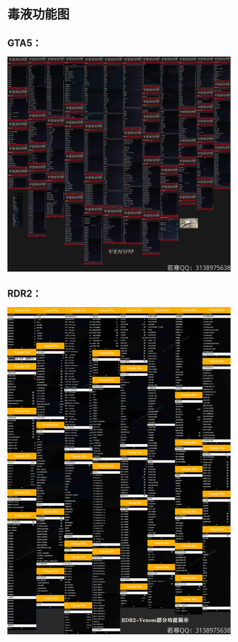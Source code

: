 # 毒液功能图

## **GTA5：**

![](<../../.gitbook/assets/image (19).png>)

## **RDR2：**

![](<../../.gitbook/assets/image (8).png>)
